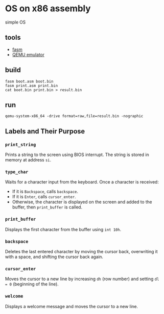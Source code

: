 # OS on x86 assembly
simple OS
## tools
- [fasm](https://flatassembler.net/)
- [QEMU emulator](https://www.qemu.org/)
## build
```
fasm boot.asm boot.bin
fasm print.asm print.bin
cat boot.bin print.bin > result.bin
```
## run
```
qemu-system-x86_64 -drive format=raw,file=result.bin -nographic
```

## Labels and Their Purpose

### `print_string`
Prints a string to the screen using BIOS interrupt. The string is stored in memory at address `si`.

### `type_char`
Waits for a character input from the keyboard. Once a character is received:
- If it is `Backspace`, calls `backspace`.
- If it is `Enter`, calls `cursor_enter`.
- Otherwise, the character is displayed on the screen and added to the buffer, then `print_buffer` is called.

### `print_buffer`
Displays the first character from the buffer using `int 10h`.

### `backspace`
Deletes the last entered character by moving the cursor back, overwriting it with a space, and shifting the cursor back again.

### `cursor_enter`
Moves the cursor to a new line by increasing `dh` (row number) and setting `dl = 0` (beginning of the line).

### `welcome`
Displays a welcome message and moves the cursor to a new line.

